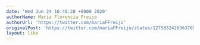 ```yaml
---
date: 'Wed Jun 24 16:45:28 +0000 2020'
authorName: Maria Florencia Freijo
authorUrl: 'https://twitter.com/mariaFFreijo'
originalPost: 'https://twitter.com/mariaFFreijo/status/1275832426363785217'
layout: like
---
```


